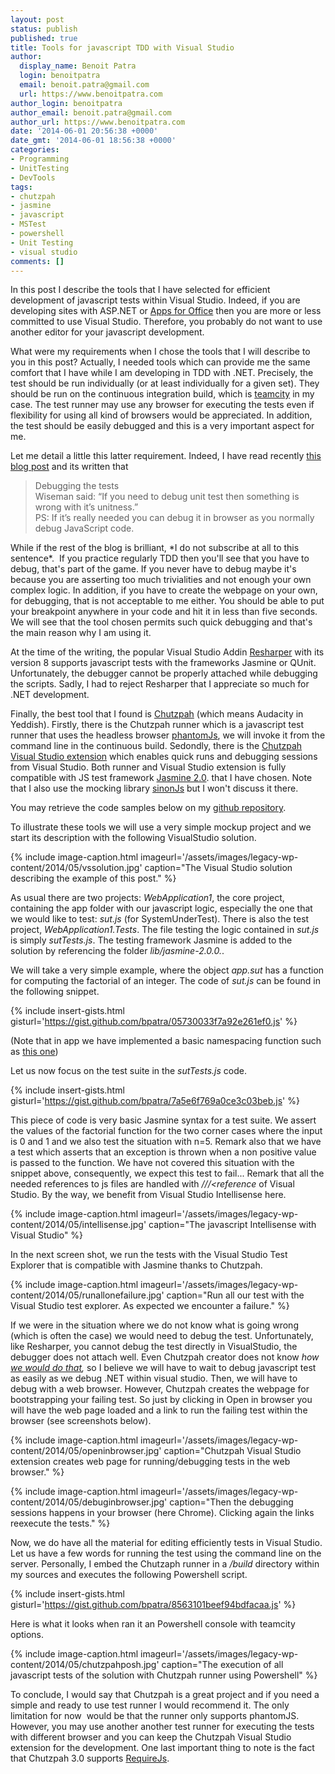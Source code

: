 ```yaml
---
layout: post
status: publish
published: true
title: Tools for javascript TDD with Visual Studio
author:
  display_name: Benoit Patra
  login: benoitpatra
  email: benoit.patra@gmail.com
  url: https://www.benoitpatra.com
author_login: benoitpatra
author_email: benoit.patra@gmail.com
author_url: https://www.benoitpatra.com
date: '2014-06-01 20:56:38 +0000'
date_gmt: '2014-06-01 18:56:38 +0000'
categories:
- Programming
- UnitTesting
- DevTools
tags:
- chutzpah
- jasmine
- javascript
- MSTest
- powershell
- Unit Testing
- visual studio
comments: []
---
```

In this post I describe the tools that I have selected for efficient development of javascript tests within Visual Studio. Indeed, if you are developing sites with ASP.NET or <a href="http://msdn.microsoft.com/en-us/office/dn448457.aspx">Apps for Office</a> then you are more or less committed to use Visual Studio. Therefore, you probably do not want to use another editor for your javascript development.

What were my requirements when I chose the tools that I will describe to you in this post? Actually, I needed tools which can&nbsp;provide&nbsp;me&nbsp;the same comfort that I have while I am developing in&nbsp;TDD with&nbsp;.NET. Precisely, the test should be run individually (or at least individually for a given set). They should be run on the continuous integration build, which is <a href="http://www.jetbrains.com/teamcity/">teamcity</a> in my case. The test runner may use any browser for executing the tests even if flexibility for using all kind of browsers would be appreciated. In addition, the test should be easily debugged and this is a very important aspect for me.

Let me detail a little this latter requirement.&nbsp;Indeed, I have read recently <a title="here" href="https://chrisseroka.wordpress.com/2013/07/07/unit-testing-javascript-in-visualstudio-with-resharper/">this blog post</a> and its written that

<blockquote>Debugging the tests<br />
Wiseman said: &ldquo;If you need to debug unit test then something is wrong with it&rsquo;s unitness.&rdquo;<br />
PS: If it&rsquo;s really needed you can debug it in browser as you normally debug JavaScript code.
</blockquote>
While if the rest of the blog is brilliant, *I do not subscribe at all to this sentence*. &nbsp;If you practice regularly&nbsp;TDD then you'll see that you have to debug, that's part of the game. If you never have to debug maybe it's because you are asserting too much trivialities and not enough your own complex logic. In addition, if you have to create the webpage on your own, for debugging, that is not acceptable to me either. You should be able to put your breakpoint anywhere in your code and hit it in less than five seconds. We will see that the tool chosen permits such quick debugging and that's the main reason why I am using it.

At the time of the writing, the popular Visual Studio Addin <a href="http://www.jetbrains.com/resharper/">Resharper</a> with its version 8 supports javascript tests with the frameworks Jasmine or QUnit. Unfortunately, the debugger cannot be properly attached while debugging the scripts. Sadly, I had to reject Resharper that I appreciate so much for .NET development.

Finally, the best tool that I found is <a title="Chutzpah" href="http://chutzpah.codeplex.com/">Chutzpah</a> (which means Audacity in Yeddish). Firstly, there is the Chutzpah runner which is a javascript test runner that uses the headless browser <a href="http://phantomjs.org/">phantomJs</a>, we will invoke it from the command line in the continuous build. Sedondly, there is the <a href="http://visualstudiogallery.msdn.microsoft.com/71a4e9bd-f660-448f-bd92-f5a65d39b7f0">Chutzpah Visual Studio extension</a> which enables quick runs and debugging sessions from Visual Studio. Both runner and Visual Studio extension is fully compatible with JS test framework <a href="http://jasmine.github.io/2.0/introduction.html">Jasmine 2.0</a>. that I have chosen. Note that I also use the mocking library <a href="http://sinonjs.org/">sinonJs</a> but I won't discuss it there.

You may retrieve the code samples below on my <a title="github repository" href="https://github.com/bpatra/chutzpahSample">github repository</a>.

To illustrate these tools we will use a very simple mockup project and we start its description with the following VisualStudio solution.

{% include image-caption.html imageurl='/assets/images/legacy-wp-content/2014/05/vssolution.jpg' caption="The Visual Studio solution describing the example of this post." %}

As usual there are two projects: <em>WebApplication1</em>, the core project, containing the app folder with our javascript logic, especially the one that we would like to test: <em>sut.js</em> (for SystemUnderTest). There is also the test project, <em>WebApplication1.Tests</em>. The file testing the logic contained in <em>sut.js</em> is simply <em>sutTests.js</em>. The testing framework Jasmine is added to the solution by referencing the folder <em>lib/jasmine-2.0.0.</em>.

We will take a very simple example, where the object <em>app.sut</em> has a function for computing the factorial of an integer. The code of <em>sut.js</em> can be found in the following snippet.

{% include insert-gists.html gisturl='https://gist.github.com/bpatra/05730033f7a92e261ef0.js' %}

(Note that in app we have implemented a basic namespacing function such as <a href="http://elegantcode.com/2011/01/26/basic-javascript-part-8-namespaces/">this one</a>)

Let us now focus on the test suite in the <em>sutTests.js</em> code.

{% include insert-gists.html gisturl='https://gist.github.com/bpatra/7a5e6f769a0ce3c03beb.js' %}

This piece of code is very basic Jasmine syntax for a test suite. We assert the values of the factorial function for the two corner cases where the input is 0 and 1 and we also test the situation with n=5. Remark also that we have a test which asserts that an exception is thrown when a non positive value is passed to the function. We have not covered this situation with the snippet above, consequently, we expect this test to fail... Remark that all the needed references to js files are handled with <em>///<reference</em> of Visual Studio. By the way, we benefit from Visual Studio Intellisense here.


{% include image-caption.html imageurl='/assets/images/legacy-wp-content/2014/05/intellisense.jpg' caption="The javascript Intellisense with Visual Studio" %}

In the next screen shot, we run the&nbsp;tests with the Visual Studio Test Explorer&nbsp;that is compatible with Jasmine thanks to Chutzpah.

{% include image-caption.html imageurl='/assets/images/legacy-wp-content/2014/05/runallonefailure.jpg' caption="Run all our test with the Visual Studio test explorer. As expected we encounter a failure." %}


If we were in the situation where we do not know what is going wrong (which is often the case) we would need to debug the test. Unfortunately, like Resharper, you cannot debug the test directly in VisualStudio, the debugger does not attach well. Even Chutzpah creator does not know <em>how <a href="http://stackoverflow.com/questions/12561362/how-do-i-debug-my-javascript-that-is-being-executed-by-chutzpah-phantomjs">we would do that</a>,</em> so I believe we will have to wait to debug javascript test as easily as we debug .NET within visual studio. Then, we will have to debug with a web browser. However, Chutzpah creates the webpage for bootstrapping your failing test. So just by clicking in Open in browser you will have the web page loaded and a link to run the failing test within the browser (see screenshots below).


{% include image-caption.html imageurl='/assets/images/legacy-wp-content/2014/05/openinbrowser.jpg' caption="Chutzpah Visual Studio extension creates web page for running/debugging tests in the web browser." %}

{% include image-caption.html imageurl='/assets/images/legacy-wp-content/2014/05/debuginbrowser.jpg' caption="Then the debugging sessions happens in your browser (here Chrome). Clicking again the links reexecute the tests." %}

Now, we do have all the material for editing efficiently tests in Visual Studio. Let us have a few words for running the test using the command line on the server. Personally, I embed the Chutzaph runner in a&nbsp;<em>/build</em> directory within my sources and executes the following Powershell script.

{% include insert-gists.html gisturl='https://gist.github.com/bpatra/8563101beef94bdfacaa.js' %}

Here is what it looks when ran it an Powershell console with teamcity options.

{% include image-caption.html imageurl='/assets/images/legacy-wp-content/2014/05/chutzpahposh.jpg' caption="The execution of all javascript tests of the solution with Chutzpah runner using Powershell" %}

To conclude, I would say that Chutzpah is a great project and if you need a simple and ready to use test runner I would recommend it. The only limitation for now &nbsp;would be that the runner only supports phantomJS. However, you may use another another test runner for executing the tests with different browser and&nbsp;you can keep the Chutzpah Visual Studio extension for the development. One last important thing to note is the fact that Chutzpah 3.0 supports <a href="http://requirejs.org/">RequireJs</a>.

